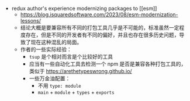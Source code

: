 - redux author's experience modernizing packages to [[esm]]
	- https://blog.isquaredsoftware.com/2023/08/esm-modernization-lessons/
	- 结论大概是要兼容所有不同的打包工具几乎是不可能的，标准虽然一定程度存在，但是不同的开发者有不同的偏好，并且也存在很多历史问题，导致了现在这种混乱的局面。
	- 作者的一些实际经验：
		- `tsup` 是个相对而言是个比较好的工具
		- 应当有一些自动化工具去检测一个 npm 是否是兼容各种打包工具的，类似于 https://arethetypeswrong.github.io/
		- 一些万金油配置：
			- 不用 `type: module`
			- `main` + `module` + `types` + `exports`